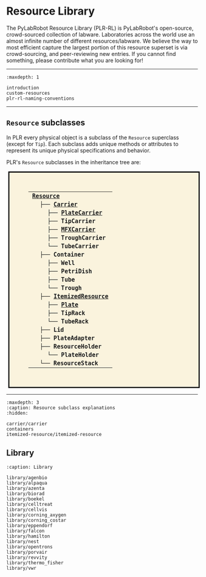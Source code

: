 # Resource Library

The PyLabRobot Resource Library (PLR-RL) is PyLabRobot's open-source, crowd-sourced collection of labware.
Laboratories across the world use an almost infinite number of different resources/labware.
We believe the way to most efficient capture the largest portion of this resource superset is via crowd-sourcing, and peer-reviewing new entries.
If you cannot find something, please contribute what you are looking for!

----

```{toctree}
:maxdepth: 1

introduction
custom-resources
plr-rl-naming-conventions
```

----

## `Resource` subclasses

In PLR every physical object is a subclass of the `Resource` superclass (except for `Tip`).
Each subclass adds unique methods or attributes to represent its unique physical specifications and behavior.

PLR's `Resource` subclasses in the inheritance tree are:

<style>
  .tree {
    border: 3px solid black;  /* Thick border around the entire table */
    border-collapse: collapse;  /* Ensures borders don’t double */
  }

  .tree td {
    font-family: "Fira Code", monospace;  /* Code-like font */
    font-size: 15px;  /* Matches code cell output */
    padding: 5px 10px;  /* Adjust padding for better spacing */
    line-height: 0.8;  /* Keep compact row spacing */
    font-weight: bold;  /* Make all text bold */
    border: none;  /* Remove all inner borders */
  }

  /* Indentation using text-indent */
  .level-1 { text-indent: 20px; }
  .level-2 { text-indent: 40px; }
  .level-3 { text-indent: 60px; }
</style>




<table class="tree" style="margin-left: 5px; background-color: #FAF3DD; border-collapse: collapse; padding: 50px;">
<tr><td><a href="introduction.html">Resource</a></td></tr>

<tr><td class="level-1">├── <a href="carrier/carrier.html">Carrier</a></td></tr>
<tr><td class="level-2">├── <a href="carrier/plate-carrier/plate_carriers.html">PlateCarrier</a></td></tr>
<tr><td class="level-2">├── TipCarrier</td></tr>
<tr><td class="level-2">├── <a href="carrier/mfx-carrier/mfx_carriers.html">MFXCarrier</a></td></tr>
<tr><td class="level-2">├── TroughCarrier</td></tr>
<tr><td class="level-2">└── TubeCarrier</td></tr>

<tr><td class="level-1">├── Container</td></tr>
<tr><td class="level-2">├── Well</td></tr>
<tr><td class="level-2">├── PetriDish</td></tr>
<tr><td class="level-2">├── Tube</td></tr>
<tr><td class="level-2">└── Trough</td></tr>

<tr><td class="level-1">├── <a href="itemized-resource/itemized-resource.html">ItemizedResource</a></td></tr>
<tr><td class="level-2">├── <a href="itemized-resource/plate/plate.html">Plate</a></td></tr>
<tr><td class="level-2">├── TipRack</td></tr>
<tr><td class="level-2">└── TubeRack</td></tr>

<tr><td class="level-1">├── Lid</td></tr>
<tr><td class="level-1">├── PlateAdapter</td></tr>

<tr><td class="level-1">├── ResourceHolder</td></tr>
<tr><td class="level-2">└── PlateHolder</td></tr>

<tr><td class="level-1">└── ResourceStack</td></tr>
</table>


----

```{toctree}
:maxdepth: 3
:caption: Resource subclass explanations
:hidden:

carrier/carrier
containers
itemized-resource/itemized-resource
```

## Library

```{toctree}
:caption: Library

library/agenbio
library/alpaqua
library/azenta
library/biorad
library/boekel
library/celltreat
library/cellvis
library/corning_axygen
library/corning_costar
library/eppendorf
library/falcon
library/hamilton
library/nest
library/opentrons
library/porvair
library/revvity
library/thermo_fisher
library/vwr
```
